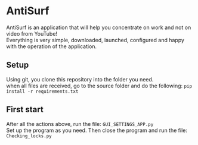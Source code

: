 # AntiSurf

AntiSurf is an application that will help you concentrate on work and not on video from YouTube!<br>
Everything is very simple, downloaded, launched, configured and happy with the operation of the application.

## Setup
Using git, you clone this repository into the folder you need.<br>
when all files are received, go to the source folder and do the following:
`pip install -r requirements.txt`

## First start
After all the actions above, run the file: `GUI_SETTINGS_APP.py`<br>
Set up the program as you need. Then close the program and run the file: `Checking_locks.py`
